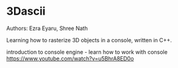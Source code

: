 # 3Dascii
Authors: Ezra Eyaru, Shree Nath 


Learning how to rasterize 3D objects in a console, written in C++.

introduction to console engine - learn how to work with console 
https://www.youtube.com/watch?v=u5BhrA8ED0o
